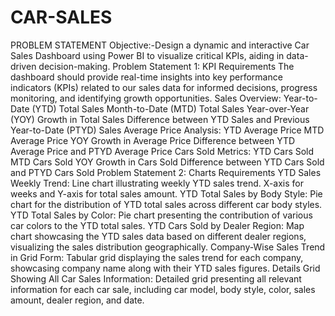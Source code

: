# CAR-SALES
PROBLEM STATEMENT
Objective:-Design a dynamic and interactive Car Sales Dashboard using Power BI to visualize critical KPIs, aiding in data-driven decision-making.
Problem Statement 1: KPI Requirements
The dashboard should provide real-time insights into key performance indicators (KPIs) related to our sales data for informed decisions, progress monitoring, and identifying growth opportunities.
Sales Overview:
Year-to-Date (YTD) Total Sales
Month-to-Date (MTD) Total Sales
Year-over-Year (YOY) Growth in Total Sales
Difference between YTD Sales and Previous Year-to-Date (PTYD) Sales
Average Price Analysis:
YTD Average Price
MTD Average Price
YOY Growth in Average Price
Difference between YTD Average Price and PTYD Average Price
Cars Sold Metrics:
YTD Cars Sold
MTD Cars Sold
YOY Growth in Cars Sold
Difference between YTD Cars Sold and PTYD Cars Sold
Problem Statement 2: Charts Requirements
YTD Sales Weekly Trend: Line chart illustrating weekly YTD sales trend. X-axis for weeks and Y-axis for total sales amount.
YTD Total Sales by Body Style: Pie chart for the distribution of YTD total sales across different car body styles.
YTD Total Sales by Color: Pie chart presenting the contribution of various car colors to the YTD total sales.
YTD Cars Sold by Dealer Region: Map chart showcasing the YTD sales data based on different dealer regions, visualizing the sales distribution geographically.
Company-Wise Sales Trend in Grid Form: Tabular grid displaying the sales trend for each company, showcasing company name along with their YTD sales figures.
Details Grid Showing All Car Sales Information: Detailed grid presenting all relevant information for each car sale, including car model, body style, color, sales amount, dealer region, and date.
